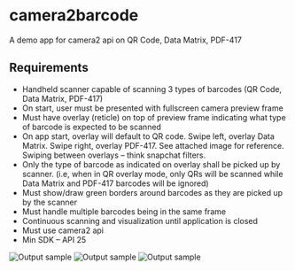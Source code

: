 # camera2barcode
A demo app for camera2 api on QR Code, Data Matrix, PDF-417

Requirements
--------------
* Handheld scanner capable of scanning 3 types of barcodes (QR Code, Data Matrix, PDF-417)
* On start, user must be presented with fullscreen camera preview frame
* Must have overlay (reticle) on top of preview frame indicating what type of barcode is expected to be scanned
* On app start, overlay will default to QR code. Swipe left, overlay Data Matrix. Swipe right, overlay PDF-417. See attached image for reference. Swiping between overlays – think snapchat filters.
* Only the type of barcode as indicated on overlay shall be picked up by scanner. (i.e, when in QR overlay mode, only QRs will be scanned while Data Matrix and PDF-417 barcodes will be ignored)
* Must show/draw green borders around barcodes as they are picked up by the scanner
* Must handle multiple barcodes being in the same frame
* Continuous scanning and visualization until application is closed
* Must use camera2 api
* Min SDK – API 25


![Output sample](https://github.com/jeffreyliu8/camera2barcode/blob/master/qr.jpg)
![Output sample](https://github.com/jeffreyliu8/camera2barcode/blob/master/data_matrix.jpg)
![Output sample](https://github.com/jeffreyliu8/camera2barcode/blob/master/pdf.jpg)
